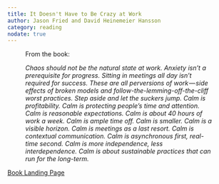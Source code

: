 ```yaml
---
title: It Doesn't Have to Be Crazy at Work
author: Jason Fried and David Heinemeier Hansson
category: reading
nodate: true
---
```

<figure>
<p>From the book:</p>
<i>
<p>Chaos should not be the natural state at work. Anxiety isn’t a prerequisite for progress. Sitting in meetings all day isn’t required for success. These are all perversions of work — side effects of broken models and follow-the-lemming-off-the-cliff worst practices. Step aside and let the suckers jump. Calm is profitability. Calm is protecting people’s time and attention. Calm is reasonable expectations. Calm is about 40 hours of work a week. Calm is ample time off. Calm is smaller. Calm is a visible horizon. Calm is meetings as a last resort. Calm is contextual communication. Calm is asynchronous first, real-time second. Calm is more independence, less interdependence. Calm is about sustainable practices that can run for the long-term.</p>
</i>
</figure>

[Book Landing Page](https://basecamp.com/books/calm)